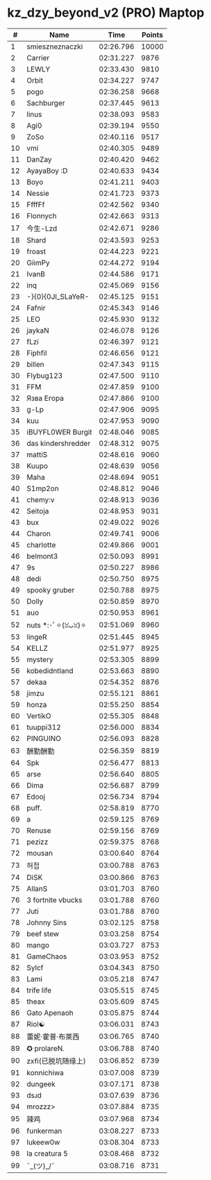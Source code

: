 # kz_dzy_beyond_v2 (PRO) Maptop

|  # | Name | Time | Points |
|-------------- | -------------- | -------------- | -------------- | 
| 1 | smieszneznaczki | 02:26.796 | 10000 | 
| 2 | Carrier | 02:31.227 | 9876 | 
| 3 | LEWLY | 02:33.430 | 9810 | 
| 4 | Orbit | 02:34.227 | 9747 | 
| 5 | pogo | 02:36.258 | 9668 | 
| 6 | Sachburger | 02:37.445 | 9613 | 
| 7 | linus | 02:38.093 | 9583 | 
| 8 | Agi0 | 02:39.194 | 9550 | 
| 9 | ZoSo | 02:40.116 | 9517 | 
| 10 | vmi | 02:40.305 | 9489 | 
| 11 | DanZay | 02:40.420 | 9462 | 
| 12 | AyayaBoy :D | 02:40.633 | 9434 | 
| 13 | Boyo | 02:41.211 | 9403 | 
| 14 | Nessie | 02:41.723 | 9373 | 
| 15 | FfffFf | 02:42.562 | 9340 | 
| 16 | Flonnych | 02:42.663 | 9313 | 
| 17 | 今生-Lzd | 02:42.671 | 9286 | 
| 18 | Shard | 02:43.593 | 9253 | 
| 19 | froast | 02:44.223 | 9221 | 
| 20 | GiimPy | 02:44.272 | 9194 | 
| 21 | IvanB | 02:44.586 | 9171 | 
| 22 | inq | 02:45.069 | 9156 | 
| 23 | -}{0}{0JI_SLaYeR- | 02:45.125 | 9151 | 
| 24 | Fafnir | 02:45.343 | 9146 | 
| 25 | LEO | 02:45.930 | 9132 | 
| 26 | jaykaN | 02:46.078 | 9126 | 
| 27 | fLzi | 02:46.397 | 9121 | 
| 28 | Fiphfil | 02:46.656 | 9121 | 
| 29 | billen | 02:47.343 | 9115 | 
| 30 | Flybug123 | 02:47.500 | 9110 | 
| 31 | FFM | 02:47.859 | 9100 | 
| 32 | Язва Егора | 02:47.866 | 9100 | 
| 33 | g-Lp | 02:47.906 | 9095 | 
| 34 | kuu | 02:47.953 | 9090 | 
| 35 | iBUYFL0WER Burgit | 02:48.046 | 9085 | 
| 36 | das kindershredder | 02:48.312 | 9075 | 
| 37 | mattiS | 02:48.616 | 9060 | 
| 38 | Kuupo | 02:48.639 | 9056 | 
| 39 | Maha | 02:48.694 | 9051 | 
| 40 | S1mp2on | 02:48.812 | 9046 | 
| 41 | chemy:v | 02:48.913 | 9036 | 
| 42 | Seitoja | 02:48.953 | 9031 | 
| 43 | bux | 02:49.022 | 9026 | 
| 44 | Charon | 02:49.741 | 9006 | 
| 45 | charlotte | 02:49.866 | 9001 | 
| 46 | belmont3 | 02:50.093 | 8991 | 
| 47 | 9s | 02:50.227 | 8986 | 
| 48 | dedi | 02:50.750 | 8975 | 
| 49 | spooky gruber | 02:50.788 | 8975 | 
| 50 | Dolly | 02:50.859 | 8970 | 
| 51 | auo | 02:50.953 | 8961 | 
| 52 | nuts *:･ﾟ✧(ꈍᴗꈍ)✧ | 02:51.069 | 8960 | 
| 53 | lingeR | 02:51.445 | 8945 | 
| 54 | KELLZ | 02:51.977 | 8925 | 
| 55 | mystery | 02:53.305 | 8899 | 
| 56 | kobedidntland | 02:53.663 | 8890 | 
| 57 | dekaa | 02:54.352 | 8876 | 
| 58 | jimzu | 02:55.121 | 8861 | 
| 59 | honza | 02:55.250 | 8854 | 
| 60 | VertikO | 02:55.305 | 8848 | 
| 61 | tuuppi312 | 02:56.000 | 8834 | 
| 62 | PINGUINO | 02:56.093 | 8828 | 
| 63 | 酬勤酬勤 | 02:56.359 | 8819 | 
| 64 | Spk | 02:56.477 | 8813 | 
| 65 | arse | 02:56.640 | 8805 | 
| 66 | Dima | 02:56.687 | 8799 | 
| 67 | Edooj | 02:56.734 | 8794 | 
| 68 | puff. | 02:58.819 | 8770 | 
| 69 | a | 02:59.125 | 8769 | 
| 70 | Renuse | 02:59.156 | 8769 | 
| 71 | pezizz | 02:59.375 | 8768 | 
| 72 | mousan | 03:00.640 | 8764 | 
| 73 | 허접 | 03:00.788 | 8763 | 
| 74 | DiSK | 03:00.866 | 8763 | 
| 75 | AllanS | 03:01.703 | 8760 | 
| 76 | 3 fortnite vbucks | 03:01.788 | 8760 | 
| 77 | Juti | 03:01.788 | 8760 | 
| 78 | Johnny Sins | 03:02.125 | 8758 | 
| 79 | beef stew | 03:03.258 | 8754 | 
| 80 | mango | 03:03.727 | 8753 | 
| 81 | GameChaos | 03:03.953 | 8752 | 
| 82 | Sylcf | 03:04.343 | 8750 | 
| 83 | Lami | 03:05.218 | 8747 | 
| 84 | trife life | 03:05.515 | 8745 | 
| 85 | theax | 03:05.609 | 8745 | 
| 86 | Gato Apenaoh | 03:05.875 | 8744 | 
| 87 | Riol☯ | 03:06.031 | 8743 | 
| 88 | 蕾妮·霍普·布萊西 | 03:06.765 | 8740 | 
| 89 | ✪ prolareN. | 03:06.788 | 8740 | 
| 90 | zxfi(已脱坑随缘上) | 03:06.852 | 8739 | 
| 91 | konnichiwa | 03:07.008 | 8739 | 
| 92 | dungeek | 03:07.171 | 8738 | 
| 93 | dsɹd | 03:07.639 | 8736 | 
| 94 | mrozzz> | 03:07.884 | 8735 | 
| 95 | 辣鸡 | 03:07.968 | 8734 | 
| 96 | funkerman | 03:08.227 | 8733 | 
| 97 | lukeew0w | 03:08.304 | 8733 | 
| 98 | la creatura 5 | 03:08.468 | 8732 | 
| 99 | ¯\_(ツ)_/¯ | 03:08.716 | 8731 | 

